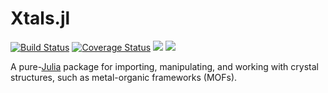 # Xtals.jl

[![Build Status](https://travis-ci.org/SimonEnsemble/Xtals.jl.svg?branch=master)](https://travis-ci.org/SimonEnsemble/Xtals.jl)
[![Coverage Status](https://coveralls.io/repos/github/SimonEnsemble/Xtals.jl/badge.svg?branch=master)](https://coveralls.io/github/SimonEnsemble/Xtals.jl?branch=master)
[![](https://img.shields.io/badge/docs-latest-blue.svg)](https://SimonEnsemble.github.io/Xtals.jl/dev)
[![](https://img.shields.io/badge/docs-stable-green.svg)](https://SimonEnsemble.github.io/Xtals.jl/stable)


A pure-[Julia](https://julialang.org/) package for importing, manipulating, and working with crystal structures, such as metal-organic frameworks (MOFs).
